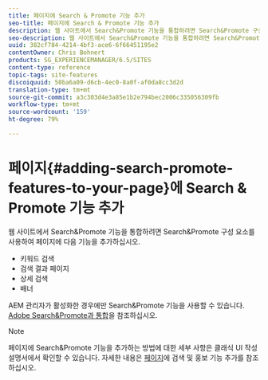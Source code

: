 ```yaml
---
title: 페이지에 Search & Promote 기능 추가
seo-title: 페이지에 Search & Promote 기능 추가
description: 웹 사이트에서 Search&Promote 기능을 통합하려면 Search&Promote 구성 요소를 사용하여 페이지에 키워드 검색, 검색 결과 페이지, 상세 검색 및 배너 기능을 추가하십시오.
seo-description: 웹 사이트에서 Search&Promote 기능을 통합하려면 Search&Promote 구성 요소를 사용하여 페이지에 키워드 검색, 검색 결과 페이지, 상세 검색 및 배너 기능을 추가하십시오.
uuid: 382cf784-4214-4bf3-ace6-6f66451195e2
contentOwner: Chris Bohnert
products: SG_EXPERIENCEMANAGER/6.5/SITES
content-type: reference
topic-tags: site-features
discoiquuid: 50ba6a09-d6cb-4ec0-8a0f-af0da8cc3d2d
translation-type: tm+mt
source-git-commit: a3c303d4e3a85e1b2e794bec2006c335056309fb
workflow-type: tm+mt
source-wordcount: '159'
ht-degree: 79%

---
```



# 페이지{#adding-search-promote-features-to-your-page}에 Search &amp; Promote 기능 추가

웹 사이트에서 Search&amp;Promote 기능을 통합하려면 Search&amp;Promote 구성 요소를 사용하여 페이지에 다음 기능을 추가하십시오.

* 키워드 검색
* 검색 결과 페이지
* 상세 검색
* 배너

AEM 관리자가 활성화한 경우에만 Search&amp;Promote 기능을 사용할 수 있습니다. [Adobe Search&amp;Promote과 통합](/help/sites-administering/search-and-promote.md)을 참조하십시오.

>[!NOTE]
>
>페이지에 Search&amp;Promote 기능을 추가하는 방법에 대한 세부 사항은 클래식 UI 작성 설명서에서 확인할 수 있습니다. 자세한 내용은 [페이지](/help/sites-classic-ui-authoring/classic-feature-search-promote.md)에 검색 및 홍보 기능 추가를 참조하십시오.

